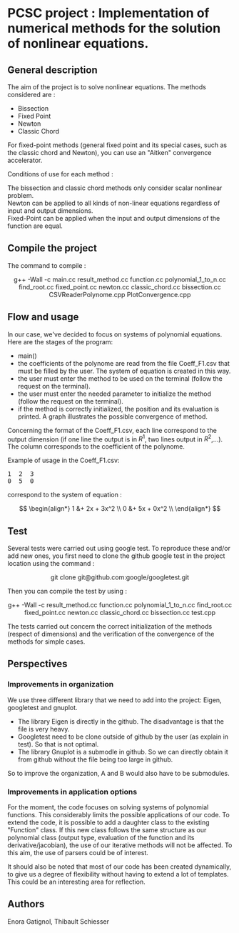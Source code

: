 # PCSC project : Implementation of numerical methods for the solution of nonlinear equations.

## General description
The aim of the project is to solve nonlinear equations. The methods considered are :
- Bissection
- Fixed Point
- Newton
- Classic Chord
  
For fixed-point methods (general fixed point and its special cases, such as the classic chord and Newton), you can use an "Aitken" convergence accelerator. 

Conditions of use for each method :

The bissection and classic chord methods only consider scalar nonlinear problem.\
Newton can be applied to all kinds of non-linear equations regardless of input and output dimensions.\
Fixed-Point can be applied when the input and output dimensions of the function are equal.

## Compile the project

The command to compile :
<p align="center">
  g++ -Wall -c main.cc result_method.cc function.cc polynomial_1_to_n.cc find_root.cc fixed_point.cc newton.cc classic_chord.cc bissection.cc CSVReaderPolynome.cpp PlotConvergence.cpp
</p>

## Flow and usage

In our case, we've decided to focus on systems of polynomial equations.
Here are the stages of the program:

- main()
- the coefficients of the polynome are read from the file Coeff_F1.csv that must be filled by the user. The system of equation is created in this way.
- the user must enter the method to be used on the terminal (follow the request on the terminal).
- the user must enter the needed parameter to initialize the method (follow the request on the terminal).
- if the method is correctly initialized, the position and its evaluation is printed. A graph illustrates the possible convergence of method.

Concerning the format of the Coeff_F1.csv, each line correspond to the output dimension (if one line the output is in $R^1$, two lines output in $R^2$,...). The column corresponds to the coefficient of the polynome.

Example of usage in the Coeff_F1.csv:

<pre>
1  2  3
0  5  0
</pre>

correspond to the system of equation :

$$
\begin{align*}
1 &+ 2x + 3x^2 \\
0 &+ 5x + 0x^2 \\
\end{align*}
$$
## Test
Several tests were carried out using google test. To reproduce these and/or add new ones, you first need to clone the github google test in the project location using the command :

<p align="center">
  git clone git@github.com:google/googletest.git
</p>
Then you can compile the test by using :

<p align="center">
  g++ -Wall -c result_method.cc function.cc polynomial_1_to_n.cc find_root.cc fixed_point.cc newton.cc classic_chord.cc bissection.cc test.cpp
</p>

The tests carried out concern the correct initialization of the methods (respect of dimensions) and the verification of the convergence of the methods for simple cases.

## Perspectives

### Improvements in organization

We use three different library that we need to add into the project: Eigen, googletest and gnuplot.
  - The library Eigen is directly in the github. The disadvantage is that the file is very heavy.
  - Googletest need to be clone outside of github by the user (as explain in test). So that is not optimal.
  - The library Gnuplot is a submodle in github. So we can directly obtain it from github without the file being too large in github.

So to improve the organization, A and B would also have to be submodules.

### Improvements in application options
For the moment, the code focuses on solving systems of polynomial functions. This considerably limits the possible applications of our code. To extend the code, it is possible to add a daughter class to the existing "Function" class. If this new class follows the same structure as our polynomial class (output type, evaluation of the function and its derivative/jacobian), the use of our iterative methods will not be affected. To this aim, the use of parsers could be of interest.

It should also be noted that most of our code has been created dynamically, to give us a degree of flexibility without having to extend a lot of templates. This could be an interesting area for reflection.

## Authors
Enora Gatignol, Thibault Schiesser

